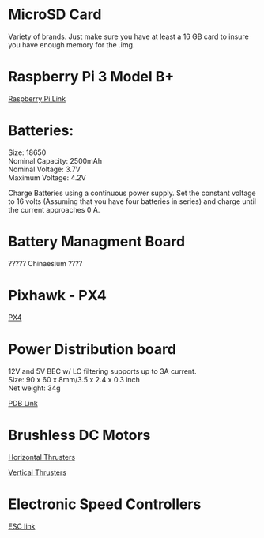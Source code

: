 # MicroSD Card 
Variety of brands. Just make sure you have at least a 16 GB card to insure you have enough memory for the .img.

# Raspberry Pi 3 Model B+ 
[Raspberry Pi Link](https://www.adafruit.com/product/3775?src=raspberrypi)


# Batteries: 
Size: 18650  
Nominal Capacity: 2500mAh  
Nominal Voltage: 3.7V   
Maximum Voltage: 4.2V

Charge Batteries using a continuous power supply. Set the constant voltage to 16 volts (Assuming that you have four batteries in series) and charge until the current approaches 0 A. 

# Battery Managment Board
????? Chinaesium ????


# Pixhawk - PX4
[PX4](https://docs.px4.io/en/flight_controller/pixhawk.html)

# Power Distribution board 
12V and 5V BEC w/ LC filtering supports up to 3A current.  
Size: 90 x 60 x 8mm/3.5 x 2.4 x 0.3 inch  
Net weight: 34g

[PDB Link](https://www.amazon.com/Hobbypower-Absorber-Integrated-Distribution-Controller/dp/B01N3M2TMN)


# Brushless DC Motors 
[Horizontal Thrusters](https://www.amazon.com/Turnigy-Aerodrive-DST-700-Brushless-Outrunner/dp/B00USR24AE/ref=sr_1_1?s=toys-and-games&ie=UTF8&qid=1532355503&sr=1-1&keywords=dst700)

[Vertical Thrusters](https://www.amazon.com/FPVDrone-7500KV-Brushless-Racing-Quadcopter/dp/B077GKLSP7/ref=sr_1_3?s=electronics&ie=UTF8&qid=1530131563&sr=1-3&keywords=1104+brushless)

# Electronic Speed Controllers
[ESC link](https://www.amazon.com/Makerfire-BLHeli-Brushless-Controller-QAV210/dp/B07867ZMFJ/ref=sr_1_1_sspa?s=toys-and-games&ie=UTF8&qid=1527016924&sr=1-1-spons&keywords=makerfire+esc+2-4s&psc=1)
